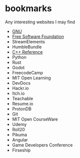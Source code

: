 # bookmarks
Any interesting websites I may find

- [GNU](https://gnu.org/)
- [Free Software Foundation](https://fsf.org/)
- StreamElements
- HumbleBundle
- [C++ Reference](https://en.cppreference.com/)
- Python
- Rust
- Godot
- FreecodeCamp
- MIT Open Learning
- DevDocs
- Hackr.io
- Itch.io
- Teachable
- Resume.io
- ProtonDB
- Git
- MIT Open CourseWare
- Udemy
- Roll20
- Pikuma
- Angular
- Game Developers Conference
- Firseship

